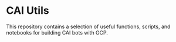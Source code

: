 # CAI Utils

This repository contains a selection of useful functions, scripts, and notebooks for building CAI bots with GCP.
